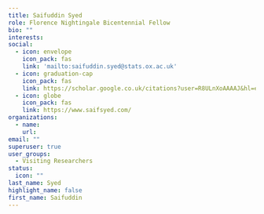 ```yaml
---
title: Saifuddin Syed
role: Florence Nightingale Bicentennial Fellow
bio: ""
interests:
social:
  - icon: envelope
    icon_pack: fas
    link: 'mailto:saifuddin.syed@stats.ox.ac.uk'
  - icon: graduation-cap
    icon_pack: fas
    link: https://scholar.google.co.uk/citations?user=R8ULnXoAAAAJ&hl=en
  - icon: globe
    icon_pack: fas
    link: https://www.saifsyed.com/
organizations:
  - name: 
    url: 
email: ""
superuser: true
user_groups:
  - Visiting Researchers
status:
  icon: ""
last_name: Syed
highlight_name: false
first_name: Saifuddin 
---
```

<!-- BIO

{style="text-align: justify;"} -->
